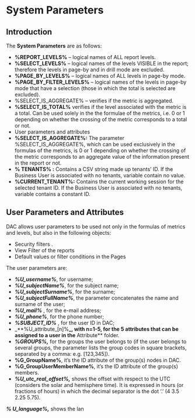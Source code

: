# System Parameters

## Introduction

The **System Parameters** are as follows:

* **%REPORT\_LEVELS%** – logical names of ALL report levels.
* **%SELECT\_LEVELS%** – logical names of the levels VISIBLE in the report; therefore the levels in page-by and in drill mode are excluded.
* **%PAGE\_BY\_LEVELS%** – logical names of ALL levels in page-by mode.
* **%PAGE\_BY\_FILTER\_LEVELS%** – logical names of the levels in page-by mode that have a selection \(those in which the total is selected are excluded\).
* %SELECT\_IS\_AGGREGATE% – verifies if the metric is aggregated.
* **%SELECT\_IS\_TOTAL%** verifies if the level associated with the metric is a total. Can be used solely in the the formulae of the metrics, i.e. 0 or 1 depending on whether the crossing of the metric corresponds to a total or not.
* User parameters and attributes
* **%SELECT\_IS\_AGGREGATE%:** The parameter %SELECT\_IS\_AGGREGATE%, which can be used exclusively in the formulas of the metrics, is 0 or 1 depending on whether the crossing of the metric corresponds to an aggregate value of the information present in the report or not.
* **% TENANTS% :** Contains a CSV string made up tenants’ ID. If the Business User is associated with no tenants, variable contain no value.
* **%CURRENT\_TENANT%:** Contains the current working session for the selected tenant ID. If the Business User is associated with no tenants, variable contains a constant ID.

## User Parameters and Attributes

DAC allows user parameters to be used not only in the formulas of metrics and levels, but also in the following objects:

* Security filters .
* View Filter of the reports 
* Default values or filter conditions in the Pages 

The user parameters are:

* _**%U\_username%**_, for username;
* _**%U\_subjectName%**_, for the subject name;
* _**%U\_subjectSurname%**_, for the surname;
* _**%U\_subjectFullName%**_, the parameter concatenates the name and surname of the user;
* _**%U\_mail%**_ , for the e-mail address;
* _**%U\_phone%**_, for the phone number;
* _**%SUBJECT\_ID%**_ , for the user ID in DAC;
* _\*\*%U\_attribute\_\[n\]%**\_, with n=1-5, for the 5 attributes that can be assigned to a user in the** Attribute\*\* folder.
* _**%GROUPS%,**_ for the groups the user belongs to \(if the user belongs to several groups, the parameter lists the group codes in square brackets, separated by a comma: e.g. \[123,345\]\).
* **%G\_GroupName%**, it’s the ID attribute of the group\(s\) nodes in DAC.
* **%G\_GroupUserMemberName%**, it’s the ID attribute of the group\(s\) members.
* _**%U\_utc\_real\_offset%,**_ shows the offset with respect to the UTC \(considers the solar and hemisphere time\). It is expressed in hours \(or fractions of hours\) in which the decimal separator is the dot ‘.’ \(4 3.5 2.25 5.75\).

_**% U\_language%,**_ shows the lan

